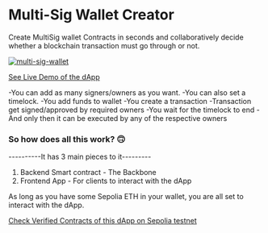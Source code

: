 # Multi-Sig Wallet Creator
Create MultiSig wallet Contracts in seconds and collaboratively decide whether a blockchain transaction must go through or not.

[![multi-sig-wallet](./media/multi-sig)](https://www.linkedin.com/posts/bhimgouda-patil-05a254269_solidity-100daysofcode-activity-7079107966322233344-2yvz?utm_source=share&utm_medium=member_desktop)


[See Live Demo of the dApp](https://www.linkedin.com/posts/bhimgouda-patil-05a254269_solidity-100daysofcode-activity-7079107966322233344-2yvz?utm_source=share&utm_medium=member_desktop)

-You can add as many signers/owners as you want.
-You can also set a timelock.
-You add funds to wallet
-You create a transaction
-Transaction get signed/approved by required owners
-You wait for the timelock to end
-And only then it can be executed by any of the respective owners

### So how does all this work? 🙃 

----------It has 3 main pieces to it---------
1. Backend Smart contract - The Backbone
3. Frontend App - For clients to interact with the dApp

As long as you have some Sepolia ETH in your wallet, you are all set to interact with the dApp.

[Check Verified Contracts of this dApp on Sepolia testnet](https://sepolia.etherscan.io/address/0xF9C3D219F6047964480fb43Fd123162C841c5Db8)
